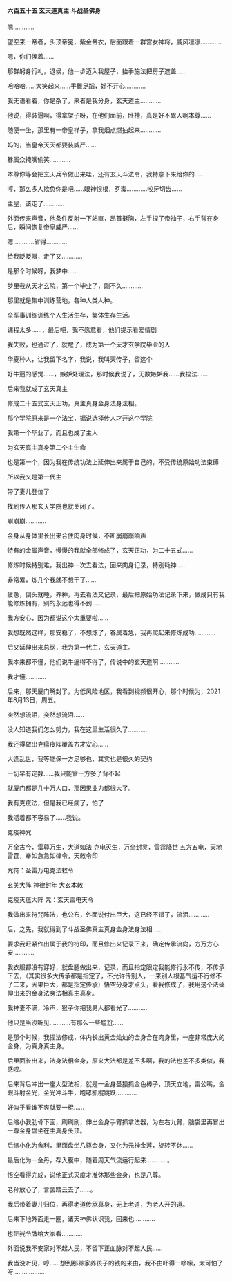 #### 六百五十五 玄天道真主 斗战圣佛身

嗯…………

望空来一帝者，头顶帝冕，紫金帝衣，后面跟着一群宫女神将，威风凛凛…………

嗯，你们侯着……

那群躬身行礼，退侯，他一步迈入我屋子，抬手施法把房子遮盖……

哈哈哈……大笑起来……手舞足蹈，好不开心…………

我无语看着，你是杂了，来者是我分身，玄天道主…………

他说，得装逼啊，得拿架子呀，在他们面前，卧槽，真是好不累人啊本尊……

随便一坐，那里有一帝皇样子，拿我烟点燃抽起来…………

妈的，当皇帝天天都要装威严……

眷属众掩嘴偷笑…………

本尊你等会把玄天兵令做出来哇，还有玄天斗法令，我特意下来给你的……

哼，那么多人欺负你是吧……眼神恨根，歹毒…………咬牙切齿……

主皇，该走了…………

外面传来声音，他条件反射一下站直，昂首挺胸，左手捏了帝袖子，右手背在身后，瞬间恢复帝皇威严……

嗯…………省得…………

给我眨眨眼，走了又…………

是那个时候呀，我梦中……


梦里我从天才玄院，第一个毕业了，刚不久…………

那里就是集中训练营地，各种人类人种。

 全军事训练训练个人生活生存，集体生存生活。

课程太多……，最后吧，我不愿意看，他们提示看爱情剧

我失败，也通过了，就醒了，成为第一个天才玄学院毕业的人

华夏种人，让我留下名字，我说，我叫天传子，留这个

好牛逼的感觉……，嫉妒处理法，那时候我说了，无数嫉妒我……我捏法……

后来我就成了玄天真主

修成二十五式玄天正功，真主真身金身法身法相。

那个学院原来是一个法宝，据说选择传人才开这个学院

我第一个毕业了，而且也成了主人

为玄天真主真身第二个主生命

也是第一个，因为我在传统功法上延伸出来属于自己的，不受传统原始功法束缚

所以我又是第一代主

带了妻儿登位了

找到传人那玄天学院也就关闭了。


崩崩崩…………

金身从身体里长出来合住肉身时候，不断崩崩崩响声

特有的金属声音，慢慢的我就全部修成了，玄天正功，为二十五式……

修炼时候特别难，我出神一次去看法，回来肉身记录，特别耗神……

非常累，炼几个我就不想干了……

疲惫，倒头就睡，养神，再去看法又记录，最后把原始功法记录下来，做成只有我能修炼拥有，别的永远也得不到……

我方安心，因为都说这个太重要啦……

我想既然这样，那安稳了，不想炼了，眷属着急，我再爬起来修炼成功…………

后又延伸出来总纲，我为第一代主，玄天道主。

我本来都不懂，他们说牛逼得不得了，传说中的玄天道啊…………

我才懂…………

后来，那天厦门解封了，为低风险地区，我看到视频很开心，那个时候为，2021年8月13日，周五。

突然想流泪，突然想流泪……

没人知道我们怎么努力，我在这里生活很久了…………

我还得做出克瘟疫阵覆盖方才安心……

大逢乱世，我等能保一方足够也，其实也是很久的契约

一切早有定数……我只能管一方多了背不起

就厦门都是几十万人口，那因果业力都很大了。

我有克疫法，但是我已经病了，怕了

我活着都不容易了……我说。

克疫神咒

万全古今，雷尊万生，大道如法
克电灭生，万全封灵，雷霆降世
五方五电，天地雷霆，奉如急急如律令，天敕令印

咒符：圣雷万电克法敕令

玄关大阵
神律封年
大玄本敕


克疫灭瘟大阵
咒：玄天雷电天令

我做出来符咒阵法，也公布，外面说付出巨大，这已经不错了，流泪…………

后，之先，我就得到了斗战圣佛真主真身金身法身法相……

要求我赶紧作出属于我的符印，而且修出来记录下来，确定传承流向，方万方心安…………

我衣服都没有穿好，就盘腿做出来，记录，而且指定限定我能修行永不传，不传承下去，（其实很多大传承都是指定了，不允许传别人，一来别人根基气运不行修不了二来，因果巨大，都是指定传承）悟空分身才点头，看我修成了，我用这个法延伸出来的金身法身法相真主真身。

我神妻不满，冷声，猴子你把我男人都看光了…………

他只是当没听见…………有那么一些尴尬……

是那个时候，我捏法修成，体内长出黄金灿灿的金身合在肉身里，一座非常庞大的金身，为真身真主身。

后里面长出来，法身法相金身，原来大法都是差不多啊，我的法也差不多类似，我感叹。

后来背后冲出一座大型法相，就是一金身圣猿抓金色棒子，顶天立地，雷公嘴，金眼斗射金光，金光冲斗牛，咆哮抓棍跳跃…………

好似乎看谁不爽就要一棍……

后缩小我肋骨下面，刷刷刷，伸出金身手臂抓拿法器，为左右九臂，脑袋里再冒出一尊金身盘坐在主真身头顶。

后缩小化为舍利，里面盘坐八尊金身，又化为元神金莲，旋转不休……

最后化为一金丹，存入腹中，随着周天气流运行起来…………。

悟空看得完成，说他正式灭度才准休那些金身，也是八尊。

老孙放心了，言罢踏云去了……。

我后带着妻儿归位，再得老道传承真身，无上老道，为老人开的道。

后来下地外面走一圈，诸天神佛认识我，回来也…………

也把我令牌给大家看…………

外面说我不安家对不起人民，不留下正血脉对不起人民……

我当没听见，哼……想到那养家养孩子的钱的来由，我不由吓得一哆嗦，太可怕了呀………………